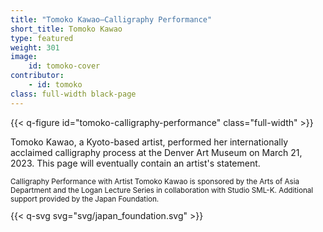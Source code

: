 ```yaml
---
title: "Tomoko Kawao—Calligraphy Performance"
short_title: Tomoko Kawao
type: featured
weight: 301
image:
    id: tomoko-cover
contributor:
    - id: tomoko
class: full-width black-page
---
```


{{< q-figure id="tomoko-calligraphy-performance" class="full-width" >}}

Tomoko Kawao, a Kyoto-based artist, performed her internationally acclaimed calligraphy process at the Denver Art Museum on March 21, 2023. This page will eventually contain an artist's statement. 

<div class="spacer spacer-300"></div>

<p style="font-size:smaller">Calligraphy Performance with Artist Tomoko Kawao is sponsored by the Arts of Asia Department and the Logan Lecture Series in collaboration with Studio SML-K. Additional support provided by the Japan Foundation.</p>

<div class="half-width centered">
{{< q-svg svg="svg/japan_foundation.svg" >}}
</div>